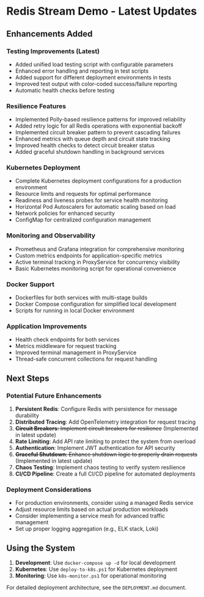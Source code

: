 # Redis Stream Demo - Latest Updates

## Enhancements Added

### Testing Improvements (Latest)

- Added unified load testing script with configurable parameters
- Enhanced error handling and reporting in test scripts
- Added support for different deployment environments in tests
- Improved test output with color-coded success/failure reporting
- Automatic health checks before testing

### Resilience Features

- Implemented Polly-based resilience patterns for improved reliability
- Added retry logic for all Redis operations with exponential backoff
- Implemented circuit breaker pattern to prevent cascading failures
- Enhanced metrics with queue depth and circuit state tracking
- Improved health checks to detect circuit breaker status
- Added graceful shutdown handling in background services

### Kubernetes Deployment

- Complete Kubernetes deployment configurations for a production environment
- Resource limits and requests for optimal performance
- Readiness and liveness probes for service health monitoring
- Horizontal Pod Autoscalers for automatic scaling based on load
- Network policies for enhanced security
- ConfigMap for centralized configuration management

### Monitoring and Observability

- Prometheus and Grafana integration for comprehensive monitoring
- Custom metrics endpoints for application-specific metrics
- Active terminal tracking in ProxyService for concurrency visibility
- Basic Kubernetes monitoring script for operational convenience

### Docker Support

- Dockerfiles for both services with multi-stage builds
- Docker Compose configuration for simplified local development
- Scripts for running in local Docker environment

### Application Improvements

- Health check endpoints for both services
- Metrics middleware for request tracking
- Improved terminal management in ProxyService
- Thread-safe concurrent collections for request handling

## Next Steps

### Potential Future Enhancements

1. **Persistent Redis**: Configure Redis with persistence for message durability
2. **Distributed Tracing**: Add OpenTelemetry integration for request tracing
3. ~~**Circuit Breakers**: Implement circuit breakers for resilience~~ (Implemented in latest update)
4. **Rate Limiting**: Add API rate limiting to protect the system from overload
5. **Authentication**: Implement JWT authentication for API security
6. ~~**Graceful Shutdown**: Enhance shutdown logic to properly drain requests~~ (Implemented in latest update)
7. **Chaos Testing**: Implement chaos testing to verify system resilience
8. **CI/CD Pipeline**: Create a full CI/CD pipeline for automated deployments

### Deployment Considerations

- For production environments, consider using a managed Redis service
- Adjust resource limits based on actual production workloads
- Consider implementing a service mesh for advanced traffic management
- Set up proper logging aggregation (e.g., ELK stack, Loki)

## Using the System

1. **Development**: Use `docker-compose up -d` for local development
2. **Kubernetes**: Use `deploy-to-k8s.ps1` for Kubernetes deployment
3. **Monitoring**: Use `k8s-monitor.ps1` for operational monitoring

For detailed deployment architecture, see the `DEPLOYMENT.md` document.
